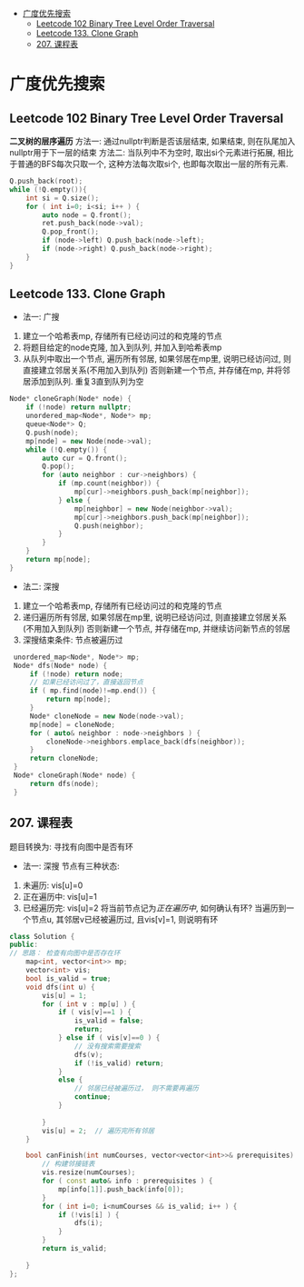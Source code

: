 - [广度优先搜索](#广度优先搜索)
  - [Leetcode 102 Binary Tree Level Order Traversal](#leetcode-102-binary-tree-level-order-traversal)
  - [Leetcode 133. Clone Graph](#leetcode-133-clone-graph)
  - [207. 课程表](#207-课程表)


# 广度优先搜索

## Leetcode 102 Binary Tree Level Order Traversal
**二叉树的层序遍历**
方法一: 通过nullptr判断是否该层结束, 如果结束, 则在队尾加入nullptr用于下一层的结束
方法二: 当队列中不为空时, 取出si个元素进行拓展, 相比于普通的BFS每次只取一个, 这种方法每次取si个, 也即每次取出一层的所有元素.

```C++
Q.push_back(root);
while (!Q.empty()){
    int si = Q.size();
    for ( int i=0; i<si; i++ ) {
        auto node = Q.front();
        ret.push_back(node->val);
        Q.pop_front();
        if (node->left) Q.push_back(node->left);
        if (node->right) Q.push_back(node->right);
    }
}
```

## Leetcode 133. Clone Graph
- 法一: 广搜
1. 建立一个哈希表mp, 存储所有已经访问过的和克隆的节点
2. 将题目给定的node克隆, 加入到队列, 并加入到哈希表mp
3. 从队列中取出一个节点, 遍历所有邻居, 如果邻居在mp里, 说明已经访问过, 则直接建立邻居关系(不用加入到队列) 否则新建一个节点, 并存储在mp, 并将邻居添加到队列. 重复3直到队列为空
```cpp
Node* cloneGraph(Node* node) {
    if (!node) return nullptr;
    unordered_map<Node*, Node*> mp;
    queue<Node*> Q;
    Q.push(node);
    mp[node] = new Node(node->val);
    while (!Q.empty()) {
        auto cur = Q.front();
        Q.pop();
        for (auto neighbor : cur->neighbors) {
            if (mp.count(neighbor)) {
                mp[cur]->neighbors.push_back(mp[neighbor]);
            } else {
                mp[neighbor] = new Node(neighbor->val);
                mp[cur]->neighbors.push_back(mp[neighbor]);
                Q.push(neighbor);
            }
        }
    }
    return mp[node];
}
```
- 法二: 深搜
1. 建立一个哈希表mp, 存储所有已经访问过的和克隆的节点
2. 递归遍历所有邻居, 如果邻居在mp里, 说明已经访问过, 则直接建立邻居关系(不用加入到队列) 否则新建一个节点, 并存储在mp, 并继续访问新节点的邻居
3. 深搜结束条件: 节点被遍历过

```cpp
 unordered_map<Node*, Node*> mp;
 Node* dfs(Node* node) {
     if (!node) return node;
     // 如果已经访问过了，直接返回节点
     if ( mp.find(node)!=mp.end()) {
         return mp[node];
     }
     Node* cloneNode = new Node(node->val);
     mp[node] = cloneNode;
     for ( auto& neighbor : node->neighbors ) {
         cloneNode->neighbors.emplace_back(dfs(neighbor));
     }
     return cloneNode;
 }
 Node* cloneGraph(Node* node) {
     return dfs(node);
 }

```

## 207. 课程表

题目转换为: 寻找有向图中是否有环
- 法一: 深搜
节点有三种状态:
1. 未遍历: vis[u]=0
2. 正在遍历中: vis[u]=1
3. 已经遍历完: vis[u]=2
将当前节点记为*正在遍历中*, 
如何确认有环? 当遍历到一个节点u, 其邻居v已经被遍历过, 且vis[v]=1, 则说明有环

```cpp
class Solution {
public:
// 思路： 检查有向图中是否存在环
    map<int, vector<int>> mp;
    vector<int> vis;
    bool is_valid = true;
    void dfs(int u) {
        vis[u] = 1;
        for ( int v : mp[u] ) {
            if ( vis[v]==1 ) {
                is_valid = false;
                return;
            } else if ( vis[v]==0 ) {
                // 没有搜索需要搜索
                dfs(v);
                if (!is_valid) return;
            }
            else {
                // 邻居已经被遍历过， 则不需要再遍历
                continue;
            }
            
        }  
        vis[u] = 2;  // 遍历完所有邻居
    }

    bool canFinish(int numCourses, vector<vector<int>>& prerequisites) {
        // 构建邻接链表
        vis.resize(numCourses);
        for ( const auto& info : prerequisites ) {
            mp[info[1]].push_back(info[0]);
        }
        for ( int i=0; i<numCourses && is_valid; i++ ) {
            if (!vis[i] ) {
                dfs(i);
            }
        }
        return is_valid;
        
    }
};
```



